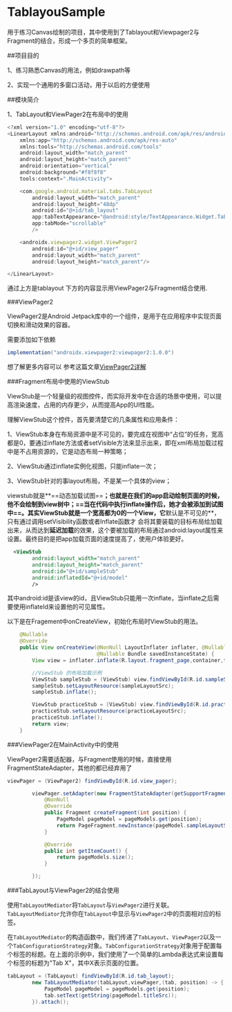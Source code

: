 # TablayouSample
用于练习Canvas绘制的项目，其中使用到了Tablayout和Viewpager2与Fragment的结合，形成一个多页的简单框架。

\##项目目的

1、练习熟悉Canvas的用法，例如drawpath等

2、实现一个通用的多窗口活动，用于以后的方便使用



##模块简介

1、TabLayout和ViewPager2在布局中的使用

```javascript
<?xml version="1.0" encoding="utf-8"?>
<LinearLayout xmlns:android="http://schemas.android.com/apk/res/android"
    xmlns:app="http://schemas.android.com/apk/res-auto"
    xmlns:tools="http://schemas.android.com/tools"
    android:layout_width="match_parent"
    android:layout_height="match_parent"
    android:orientation="vertical"
    android:background="#f8f8f8"
    tools:context=".MainActivity">

    <com.google.android.material.tabs.TabLayout
        android:layout_width="match_parent"
        android:layout_height="48dp"
        android:id="@+id/tab_layout"
        app:tabTextAppearance="@android:style/TextAppearance.Widget.TabWidget"
        app:tabMode="scrollable"
        />

    <androidx.viewpager2.widget.ViewPager2
        android:id="@+id/view_pager"
        android:layout_width="match_parent"
        android:layout_height="match_parent"/>

</LinearLayout>
```

通过上方是tablayout 下方的内容显示用ViewPager2与Fragment结合使用.

###ViewPager2

ViewPager2是Android Jetpack库中的一个组件，是用于在应用程序中实现页面切换和滑动效果的容器。

需要添加如下依赖

```gradle
implementation("androidx.viewpager2:viewpager2:1.0.0")
```

想了解更多内容可以 参考这篇文章[ViewPager2详解](https://blog.csdn.net/xiaokangss/article/details/131288639?ops_request_misc=\&request_id=\&biz_id=102\&utm_term=ViewPager2\&utm_medium=distribute.pc_search_result.none-task-blog-2\~all\~sobaiduweb\~default-0-131288639.142^v94^insert_down1\&spm=1018.2226.3001.4187)

###Fragment布局中使用的ViewStub

ViewStub是一个轻量级的视图控件，而实际开发中在合适的场景中使用，可以提高渲染速度，占用的内存更少，从而提高App的UI性能。

理解ViewStub这个控件，首先要清楚它的几条属性和应用条件：

1、ViewStub本身在布局资源中是不可见的，要完成在视图中“占位”的任务，宽高都是0，要通过inflate方法或者setVisible方法来显示出来，即在xml布局加载过程中是不占用资源的，它是动态布局一种策略；

2、ViewStub通过inflate实例化视图，只能inflate一次；

3、ViewStub针对的事layout布局，不是某一个具体的view；

viewstub就是**==动态加载试图==**；也就是在我们的app启动绘制页面的时候，他不会绘制到view树中；==当在代码中执行inflate操作后，她才会被添加到试图中==。其实ViewStub就是一个宽高都为0的一个View，它**默认是不可见的**，只有通过调用setVisibility函数或者Inflate函数才 会将其要装载的目标布局给加载出来，从而达到**延迟加载**的效果，这个要被加载的布局通过android\:layout属性来设置。最终目的是把app加载页面的速度提高了，使用户体验更好。

```xml
  <ViewStub
        android:layout_width="match_parent"
        android:layout_height="match_parent"
        android:id="@+id/sampleStub"
        android:inflatedId="@+id/model"
        />
```

其中android\:id是该view的id，且ViewStub只能用一次inflate，当inflate之后需要使用inflateId来设置他的可见属性。

以下是在Fragement中onCreateView，初始化布局时ViewStub的用法。

```java
    @Nullable
    @Override
    public View onCreateView(@NonNull LayoutInflater inflater, @Nullable ViewGroup container,
                             @Nullable Bundle savedInstanceState) {
        View view = inflater.inflate(R.layout.fragment_page,container,false);

        //ViewStub 的布局加载示例
        ViewStub sampleStub = (ViewStub) view.findViewById(R.id.sampleStub);
        sampleStub.setLayoutResource(sampleLayoutSrc);
        sampleStub.inflate();

        ViewStub practiceStub = (ViewStub) view.findViewById(R.id.practiceStub);
        practiceStub.setLayoutResource(practiceLayoutSrc);
        practiceStub.inflate();
        return view;
    }
```



###ViewPager2在MainActivity中的使用

ViewPager2需要适配器，与Fragment使用的时候，直接使用FragmentStateAdapter，其他的都已经弃用了

```java
viewPager = (ViewPager2) findViewById(R.id.view_pager);

        viewPager.setAdapter(new FragmentStateAdapter(getSupportFragmentManager(),getLifecycle()) {
            @NonNull
            @Override
            public Fragment createFragment(int position) {
                PageModel pageModel = pageModels.get(position);
                return PageFragment.newInstance(pageModel.sampleLayoutSrc,pageModel.practiceLayoutSrc);
            }

            @Override
            public int getItemCount() {
                return pageModels.size();
            }

        });
```

\###TabLayout与ViewPager2的结合使用

使用`TabLayoutMediator`将`TabLayout`与`ViewPager2`进行关联。`TabLayoutMediator`允许你在`TabLayout`中显示与`ViewPager2`中的页面相对应的标签。

在`TabLayoutMediator`的构造函数中，我们传递了`TabLayout`、`ViewPager2`以及一个`TabConfigurationStrategy`对象。`TabConfigurationStrategy`对象用于配置每个标签的标题。在上面的示例中，我们使用了一个简单的Lambda表达式来设置每个标签的标题为"Tab X"，其中X表示页面的位置。

```java
tabLayout = (TabLayout) findViewById(R.id.tab_layout);
        new TabLayoutMediator(tabLayout,viewPager,(tab, position) -> {
            PageModel pageModel = pageModels.get(position);
            tab.setText(getString(pageModel.titleSrc));
        }).attach();
```

